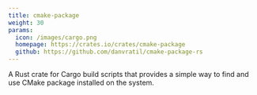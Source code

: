 ```yaml
---
title: cmake-package
weight: 30
params:
  icon: /images/cargo.png
  homepage: https://crates.io/crates/cmake-package
  github: https://github.com/danvratil/cmake-package-rs
---
```


A Rust crate for Cargo build scripts that provides a simple way to find and use CMake package 
installed on the system.

